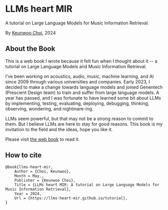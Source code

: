 # LLMs heart MIR

A tutorial on Large Language Models for Music Information Retrieval.

By [Keunwoo Choi](https://keunwoochoi.github.io/), 2024

## About the Book

This is a web book I wrote because it felt fun when I thought about it -- a tutorial on Large Language Models and Music Information Retrieval. 

I've been working on acoustics, audio, music, machine learning, and AI since 2009 through various universities and companies. Early 2023, I decided to make a change towards language models and joined Genentech (Prescient Design team) to train and suffer from large language models. A year has passed, and I was fortunate to have learned some bit about LLMs by implementing, testing, evaluating, deploying, debugging, thinking, observing, wondering, and nightmare-ing.

LLMs seem powerful, but that may not be a strong reason to commit to them. 
But I believe LLMs are here to stay for good reasons.
This book is my invitation to the field and the ideas, hope you like it.   

Please visit [the web book](https://llms-heart-mir.github.io/tutorial) to read it.


## How to cite

```
@book{llms-heart-mir,
    Author = {Choi, Keunwoo},
    Month = May.,
    Publisher = {Keunwoo Choi},
    Title = {LLMs heart MIR: A tutorial on Large Language Models for Music Information Retrieval},
    Year = 2024,
    Url = {https://llms-heart-mir.github.io/tutorial},
}
```

